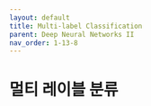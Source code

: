 ```yaml
---
layout: default
title: Multi-label Classification
parent: Deep Neural Networks II
nav_order: 1-13-8
---
```


# 멀티 레이블 분류


